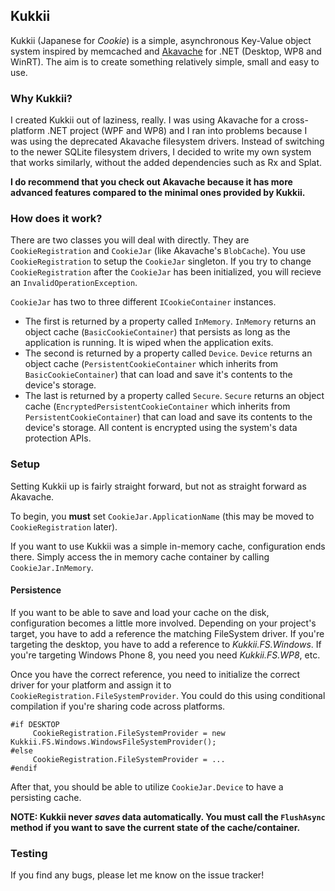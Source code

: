 ## Kukkii
Kukkii (Japanese for *Cookie*) is a simple, asynchronous Key-Value object system inspired by memcached and [Akavache](http://github.com/Akavache/Akavache) for .NET (Desktop, WP8 and WinRT). The aim is to create something relatively simple, small and easy to use.

### Why Kukkii?
I created Kukkii out of laziness, really. I was using Akavache for a cross-platform .NET project (WPF and WP8) and I ran into problems because I was using the deprecated Akavache filesystem drivers. Instead of switching 
to the newer SQLite filesystem drivers, I decided to write my own system that works similarly, without the added dependencies such as Rx and Splat.

**I do recommend that you check out Akavache because it has more advanced features compared to the minimal ones provided by Kukkii.**

### How does it work?

There are two classes you will deal with directly. They are ```CookieRegistration``` and ```CookieJar``` (like Akavache's ```BlobCache```). 
You use ```CookieRegistration``` to setup the ```CookieJar``` singleton. If you try to change ```CookieRegistration``` after the ```CookieJar``` has been initialized,
 you will recieve an ```InvalidOperationException```.

```CookieJar``` has two to three different ```ICookieContainer``` instances. 
- The first is returned by a property called ```InMemory```. ```InMemory``` returns an object cache (```BasicCookieContainer```) that persists as long as the application is running. It is wiped when the application exits.
- The second is returned by a property called ```Device```. ```Device``` returns an object cache (```PersistentCookieContainer``` which inherits from ```BasicCookieContainer```) that can load and save it's contents to the device's storage.
- The last is returned by a property called ```Secure```. ```Secure``` returns an object cache (```EncryptedPersistentCookieContainer``` which inherits from ```PersistentCookieContainer```) that can load and save its contents to the device's storage. All content is encrypted using the system's data protection APIs.

### Setup

Setting Kukkii up is fairly straight forward, but not as straight forward as Akavache.

To begin, you **must** set ```CookieJar.ApplicationName``` (this may be moved to ```CookieRegistration``` later).

If you want to use Kukkii was a simple in-memory cache, configuration ends there. Simply access the in memory cache container by calling ```CookieJar.InMemory```.

#### Persistence
If you want to be able to save and load your cache on the disk, configuration becomes a little more involved. Depending on your project's target, you have to add a reference the matching FileSystem driver. If you're targeting the desktop, you have to add a reference to *Kukkii.FS.Windows*. If you're targeting Windows Phone 8, you need you need *Kukkii.FS.WP8*, etc.

Once you have the correct reference, you need to initialize the correct driver for your platform and assign it to ```CookieRegistration.FileSystemProvider```. You could do this using conditional compilation if you're sharing code across platforms.

```
#if DESKTOP
     CookieRegistration.FileSystemProvider = new Kukkii.FS.Windows.WindowsFileSystemProvider();
#else
     CookieRegistration.FileSystemProvider = ...
#endif
```

After that, you should be able to utilize ```CookieJar.Device``` to have a persisting cache.

**NOTE: Kukkii never *saves* data automatically. You must call the ```FlushAsync``` method if you want to save the current state of the cache/container.**

### Testing
If you find any bugs, please let me know on the issue tracker!
